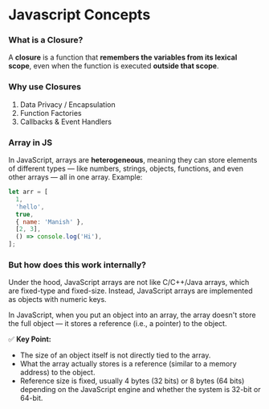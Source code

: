 # Javascript Concepts

### What is a Closure?

A **closure** is a function that **remembers the variables from its lexical scope**, even when the function is executed **outside that scope**.

### Why use Closures

1. Data Privacy / Encapsulation
2. Function Factories
3. Callbacks & Event Handlers

### Array in JS

In JavaScript, arrays are **heterogeneous**, meaning they can store elements of different types — like numbers, strings, objects, functions, and even other arrays — all in one array. Example:

```js
let arr = [
  1,
  'hello',
  true,
  { name: 'Manish' },
  [2, 3],
  () => console.log('Hi'),
];
```

### But how does this work internally?

Under the hood, JavaScript arrays are not like C/C++/Java arrays, which are fixed-type and fixed-size. Instead, JavaScript arrays are implemented as objects with numeric keys.

In JavaScript, when you put an object into an array, the array doesn't store the full object — it stores a reference (i.e., a pointer) to the object.

✅ **Key Point:**

- The size of an object itself is not directly tied to the array.
- What the array actually stores is a reference (similar to a memory address) to the object.
- Reference size is fixed, usually 4 bytes (32 bits) or 8 bytes (64 bits) depending on the JavaScript engine and whether the system is 32-bit or 64-bit.
